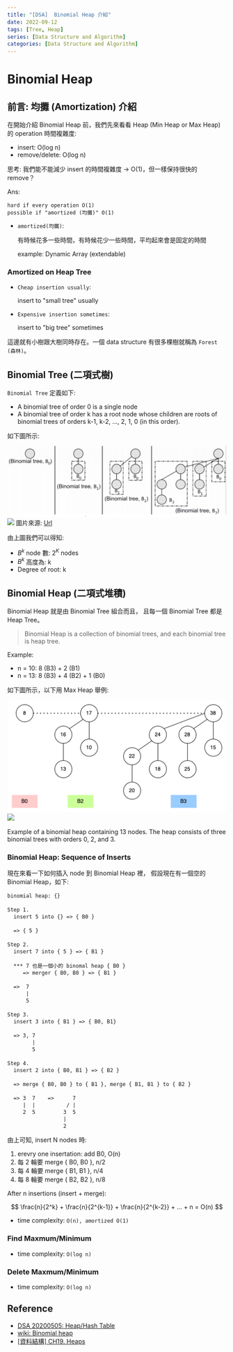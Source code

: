 ```yaml
---
title: "[DSA]  Binomial Heap 介紹"
date: 2022-09-12
tags: [Tree, Heap]
series: [Data Structure and Algorithm]
categories: [Data Structure and Algorithm]
---
```


# Binomial Heap

## 前言: 均攤 (Amortization) 介紹

在開始介紹 Binomial Heap 前，我們先來看看 Heap (Min Heap or Max Heap) 的 operation 時間複雜度:

- insert: O(log n)
- remove/delete: O(log n)

思考: 我們能不能減少 insert 的時間複雜度 -> O(1)，但一樣保持很快的 remove？

Ans:

```
hard if every operation O(1)
possible if "amortized (均攤)" O(1)
```

- `amortized(均攤)`:

    有時候花多一些時間，有時候花少一些時間，平均起來會是固定的時間

    example: Dynamic Array (extendable)

### Amortized on Heap Tree

- `Cheap insertion usually`:

    insert to "small tree" usually

- `Expensive insertion sometimes`:

    insert to "big tree" sometimes

這邊就有小樹跟大樹同時存在。一個 data structure 有很多棵樹就稱為 `Forest (森林)`。

## Binomial Tree (二項式樹)

`Binomial Tree` 定義如下:

- A binomial tree of order 0 is a single node
- A binomial tree of order k has a root node whose children are roots of binomial trees of orders  k-1, k-2, ..., 2, 1, 0 (in this order).

如下圖所示:

![](images/binomial_tree.png)
![](/my-blog/images/dsa/tree/heap_tree/binomial_heap/binomial_tree.png)
圖片來源: [Url](https://hackmd.io/@Zero871015/DSNote-19)

由上圖我們可以得知:

- $B^k$ node 數: $2^K$ nodes
- $B^k$ 高度為: k
- Degree of root: k

## Binomial Heap (二項式堆積)

Binomial Heap 就是由 Binomial Tree 組合而且，
且每一個 Binomial Tree 都是 Heap Tree。

> Binomial Heap is a collection of binomial trees,
> and each binomial tree is heap tree.

Example:

- n = 10: 8 (B3) + 2 (B1)
- n = 13: 8 (B3) + 4 (B2) + 1 (B0)

如下圖所示，以下用 Max Heap 舉例:

![](images/binomial_heap.png)
![](/my-blog/images/dsa/tree/heap_tree/binomial_heap/binomial_heap.png)

Example of a binomial heap containing 13 nodes. The heap consists of three binomial trees with orders 0, 2, and 3.

### Binomial Heap: Sequence of Inserts

現在來看一下如何插入 node 到 Binomial Heap 裡，
假設現在有一個空的 Binomial Heap，如下:

```
binomial heap: {}

Step 1.
  insert 5 into {} => { B0 }

  => { 5 }

Step 2.
  insert 7 into { 5 } => { B1 }

  *** 7 也是一個小的 binomal heap { B0 }
     => merger { B0, B0 } => { B1 }

  =>  7
      |
      5

Step 3.
  insert 3 into { B1 } => { B0, B1}

  => 3, 7
        |
        5

Step 4.
  insert 2 into { B0, B1 } => { B2 }

  => merge { B0, B0 } to { B1 }, merge { B1, B1 } to { B2 }

  => 3  7    =>      7
     |  |          / |
     2  5         3  5
                  |
                  2
```

由上可知, insert N nodes 時:

1. erevry one insertation: add B0, O(n)
2. 每 2 輪要 merge { B0, B0 }, n/2
3. 每 4 輪要 merge { B1, B1 }, n/4
4. 每 8 輪要 merge { B2, B2 }, n/8

After n insertions (insert + merge):

$$ \frac{n}{2^k} + \frac{n}{2^{k-1}} + \frac{n}{2^{k-2}} + ... + n = O(n) $$

- time complexity: `O(n), amortized O(1)`

### Find Maxmum/Minimum

- time complexity: `O(log n)`

### Delete Maxmum/Minimum

- time complexity: `O(log n)`

## Reference

- [DSA 20200505: Heap/Hash Table](https://www.youtube.com/watch?v=SBQLkYIDAZI)
- [wiki: Binomial heap](https://en.wikipedia.org/wiki/Binomial_heap)
- [[資料結構] CH19. Heaps](https://hackmd.io/@Zero871015/DSNote-19)
